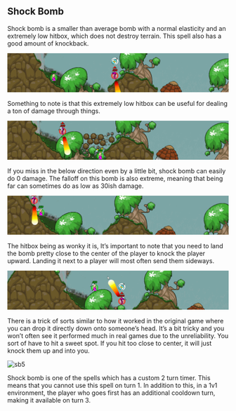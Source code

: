 ## Shock Bomb



Shock bomb is a smaller than average bomb with a normal elasticity and an extremely low hitbox, which does not destroy terrain. This spell also has a good amount of knockback.


![sb1](https://raw.githubusercontent.com/1IlIl/wikidata/main/storm/gifs/sb1.gif)


Something to note is that this extremely low hitbox can be useful for dealing a ton of damage through things.


![sb2](https://raw.githubusercontent.com/1IlIl/wikidata/main/storm/gifs/sb3.gif)


If you miss in the below direction even by a little bit, shock bomb can easily do 0 damage. The falloff on this bomb is also extreme, meaning that being far can sometimes do as low as 30ish damage.


![sb3](https://raw.githubusercontent.com/1IlIl/wikidata/main/storm/gifs/sb2.gif)


The hitbox being as wonky it is, It’s important to note that you need to land the bomb pretty close to the center of the player to knock the player upward. Landing it next to a player will most often send them sideways.


![sb4](https://raw.githubusercontent.com/1IlIl/wikidata/main/storm/gifs/sb4.gif)


There is a trick of sorts similar to how it worked in the original game where you can drop it directly down onto someone’s head. It’s a bit tricky and you won’t often see it performed much in real games due to the unreliability. You sort of have to hit a sweet spot. If you hit too close to center, it will just knock them up and into you.


![sb5](https://raw.githubusercontent.com/1IlIl/wikidata/main/storm/gifs/sb5.gif)


Shock bomb is one of the spells which has a custom 2 turn timer. This means that you cannot use this spell on turn 1. In addition to this, in a 1v1 environment, the player who goes first has an additional cooldown turn, making it available on turn 3. 

